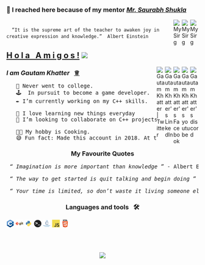 

### 🔸 I reached here because of my mentor <a href="https://www.mysirg.com/"><I>Mr. Saurabh Shukla</I>
<a href="https://www.youtube.com/user/saurabhexponent1">
<img align="right" alt="MySirg" width="22px" src="https://raw.githubusercontent.com/peterthehan/peterthehan/master/assets/youtube.svg" />
<a href="https://www.facebook.com/mysirg/">
<img align="right" alt="MySirg" width="22px" src="https://raw.githubusercontent.com/peterthehan/peterthehan/master/assets/facebook.svg" />
<a href="https://twitter.com/sshukla_manit">
<img align="right" alt="MySirg" width="22px" src="https://raw.githubusercontent.com/peterthehan/peterthehan/master/assets/twitter.svg" />
</a>
 
<code>
  “It is the supreme art of the teacher to awaken joy in creative expression and knowledge.”  Albert Einstein
</code>
 
##  <a href="https://www.quora.com/What-does-%E2%80%9CHola-amigos%E2%80%9D-mean-1"> H o l a &nbsp; A m i g o s !</a>  <img src="https://media.giphy.com/media/hvRJCLFzcasrR4ia7z/giphy.gif" width="35px"> 

<a href="https://discord.gg/PZQngqcUz8">
<img align="right" alt="Gautam Khatter's discord" width="22px" src="https://raw.githubusercontent.com/peterthehan/peterthehan/master/assets/discord.svg" />
<a href="https://www.youtube.com/channel/UCY9Rc7oBWZZXExtgJcsQluA">
<img align="right" alt="Gautam Khatter's youtube" width="22px" src="https://raw.githubusercontent.com/peterthehan/peterthehan/master/assets/youtube.svg" />
<a href="https://www.facebook.com/khattergautam7">
<img align="right" alt="Gautam Khatter's Facebook" width="22px" src="https://raw.githubusercontent.com/peterthehan/peterthehan/master/assets/facebook.svg" />
<a href="https://www.linkedin.com/in/gautamkhatter-7">
<img align="right" alt="Gautam Khatter's LinkedIn" width="22px" src="https://raw.githubusercontent.com/peterthehan/peterthehan/master/assets/linkedin.svg" />
<a href="https://twitter.com/gautamkhatter_7">
<img align="right" alt="Gautam Khatter | Twitter" width="22px" src="https://raw.githubusercontent.com/peterthehan/peterthehan/master/assets/twitter.svg" />
</a>


<h3> <I><b>I am Gautam Khatter</I> &nbsp; <a href="https://codeforces.com/profile/luffy.07">♕</b></a></h3>

<pre>
   🎃 Never went to college.
   🕹  In pursuit to become a game developer.
   ✒️ I’m currently working on my C++ skills.
   
   🌱 I love learning new things everyday
   🌼 I’m looking to collaborate on C++ projects.
   
   👨‍🍳 My hobby is Cooking.
   😅 Fun fact: Made this account in 2018. At that time I didn't even knew what GitHub was. 😅
</pre>

<h3 align="center"> My Favourite Quotes </h3>

<pre>
 <i>“ Imagination is more important than knowledge ”</i> - Albert Einstien
 
 <i>“ The way to get started is quit talking and begin doing ”</i> - Walt Disney
 
 <i>“ Your time is limited, so don’t waste it living someone else’s life. ” </i> - Steve Jobs
</pre>

 <h3 align="center"> Languages and tools   &nbsp;  🛠 </h3>

<code><img height="20" 
src="https://raw.githubusercontent.com/github/explore/80688e429a7d4ef2fca1e82350fe8e3517d3494d/topics/cpp/cpp.png"></code>
<code><img height="20" 
src="https://raw.githubusercontent.com/github/explore/80688e429a7d4ef2fca1e82350fe8e3517d3494d/topics/git/git.png"></code>
<code><img height="20" 
src="https://raw.githubusercontent.com/github/explore/80688e429a7d4ef2fca1e82350fe8e3517d3494d/topics/python/python.png"></code>
<code><img height="20" 
src="https://raw.githubusercontent.com/github/explore/80688e429a7d4ef2fca1e82350fe8e3517d3494d/topics/terminal/terminal.png"></code>
<code><img height="20" 
src="https://raw.githubusercontent.com/github/explore/80688e429a7d4ef2fca1e82350fe8e3517d3494d/topics/c/c.png"></code>
<code><img height="20" 
src="https://raw.githubusercontent.com/github/explore/80688e429a7d4ef2fca1e82350fe8e3517d3494d/topics/javascript/javascript.png"></code>
<code><img height="20" 
src="https://raw.githubusercontent.com/github/explore/80688e429a7d4ef2fca1e82350fe8e3517d3494d/topics/html/html.png"></code>


<br><br>
<p align="center"><img src = "https://github-readme-stats.vercel.app/api?username=gautam-07&&show_icons=true&title_color=eb9762&icon_color=d8b199&text_color=def4e4&bg_color=000000"></p>


